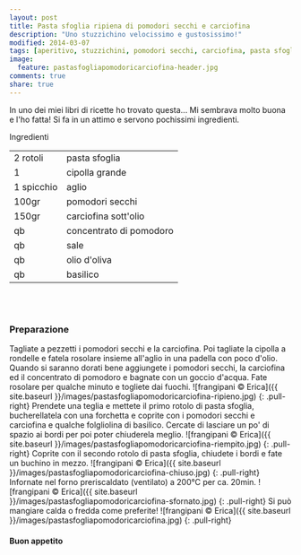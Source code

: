 ```yaml
---
layout: post
title: Pasta sfoglia ripiena di pomodori secchi e carciofina
description: "Uno stuzzichino velocissimo e gustosissimo!"
modified: 2014-03-07
tags: [aperitivo, stuzzichini, pomodori secchi, carciofina, pasta sfoglia]
image:
  feature: pastasfogliapomodoricarciofina-header.jpg
comments: true
share: true
---
```


In uno dei miei libri di ricette ho trovato questa... Mi sembrava molto buona e l'ho fatta! Si fa in un attimo e servono pochissimi ingredienti.


<div class="ingredients">
	<div class="ingredients-title">Ingredienti</div>
	<table>
		<tbody>
			<tr>
				<td>2 rotoli</td>
				<td>pasta sfoglia</td>
			</tr>
			<tr>
				<td>1</td>
				<td>cipolla grande</td>
			</tr>
			<tr>
				<td>1 spicchio</td>
				<td>aglio</td>
			</tr>
			<tr>
				<td>100gr</td>
				<td>pomodori secchi</td>
			</tr>
			<tr>
				<td>150gr</td>
				<td>carciofina sott'olio</td>
			</tr>
			<tr>
				<td>qb</td>
				<td>concentrato di pomodoro</td>
			</tr>
			<tr>
				<td>qb</td>
				<td>sale</td>
			</tr>
			<tr>
				<td>qb</td>
				<td>olio d'oliva</td>
			</tr>
			<tr>
				<td>qb</td>
				<td>basilico</td>
			</tr>
		</tbody>
	</table>
	<br></br>
</div>


<h3>
	<font color="grey">
		<i class="icon-cogs"></i>
	</font> Preparazione
</h3>

Tagliate a pezzetti i pomodori secchi e la carciofina. Poi tagliate la cipolla a rondelle e fatela rosolare insieme all'aglio in una padella con poco d'olio. Quando si saranno dorati bene aggiungete i pomodori secchi, la carciofina ed il concentrato di pomodoro e bagnate con un goccio d'acqua. Fate rosolare per qualche minuto e togliete dai fuochi.
![frangipani © Erica]({{ site.baseurl }}/images/pastasfogliapomodoricarciofina-ripieno.jpg)
{: .pull-right}
Prendete una teglia e mettete il primo rotolo di pasta sfoglia, bucherellatela con una forchetta e coprite con i pomodori secchi e carciofina e qualche folgliolina di basilico. Cercate di lasciare un po' di spazio ai bordi per poi poter chiuderela meglio.
![frangipani © Erica]({{ site.baseurl }}/images/pastasfogliapomodoricarciofina-riempito.jpg)
{: .pull-right}
Coprite con il secondo rotolo di pasta sfoglia, chiudete i bordi e fate un buchino in mezzo.
![frangipani © Erica]({{ site.baseurl }}/images/pastasfogliapomodoricarciofina-chiuso.jpg)
{: .pull-right}
Infornate nel forno preriscaldato (ventilato) a 200°C per ca. 20min.
![frangipani © Erica]({{ site.baseurl }}/images/pastasfogliapomodoricarciofina-sfornato.jpg)
{: .pull-right}
Si può mangiare calda o fredda come preferite!
![frangipani © Erica]({{ site.baseurl }}/images/pastasfogliapomodoricarciofina.jpg)
{: .pull-right}
 

<h4>Buon appetito
	<font color="red">
		<i class="icon-smile"></i>
	</font>
</h4>
